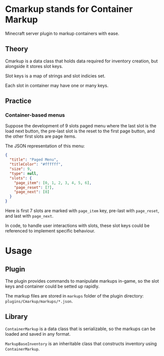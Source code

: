 # Cmarkup stands for Container Markup
Minecraft server plugin to markup containers with ease.

## Theory
Cmarkup is a data class that holds data required for inventory creation, but alongside it stores slot keys.

Slot keys is a map of strings and slot indicies set.

Each slot in container may have one or many keys.

## Practice

### Container-based menus

Suppose the development of 9 slots paged menu where the last slot is the load next button, the pre-last slot is the reset to the first page button, and the other first slots are page items.

The JSON representation of this menu:

```json
{
  "title": "Paged Menu",
  "titleColor": "#ffffff",
  "size": 9,
  "type": null,
  "slots": {
    "page_item": [0, 1, 2, 3, 4, 5, 6],
    "page_reset": [7],
    "page_next": [8]
  }
}
```

Here is first 7 slots are marked with `page_item` key, pre-last with `page_reset`, and last with `page_next`.

In code, to handle user interactions with slots, these slot keys could be referenced to implement specific behaviour.

# Usage

## Plugin

The plugin provides commands to manipulate markups in-game, so the slot keys and container could be setted up rapidly.

The markup files are stored in `markups` folder of the plugin directory: `plugins/Cmarkup/markups/*.json`.

## Library

`ContainerMarkup` is a data class that is serializable, so the markups can be loaded and saved in any format.

`MarkupBaseInventory` is an inheritable class that constructs inventory using `ContainerMarkup`.
